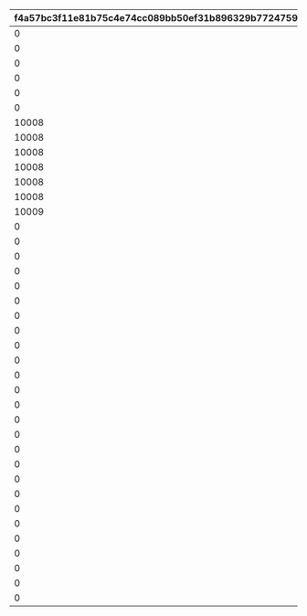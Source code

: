 |f4a57bc3f11e81b75c4e74cc089bb50ef31b896329b7724759235d91eaee6624|eff6fa70c82880c4016868ffe4a141eeb5f47924f2a1cb5d67734bc7c5f83a17|20422c3f0ef97766dc15e6c71db6924ea787f6216e7ed6ca3af30cdc84de13b5|792716d58d857712abdf5045110f01a7fd0c5d8c817a04249bdfd32985a46417|847062652a96c643efd03f026c66b509fe97effb6e05248c62c32f27cfd0d161|4576626c61a011ea993f63c9dcbccdb45f0a4d2313db6dbcc590adecfc9ee064|65c2d5eb2c24c2cc4f2246e07c30ed476e8c63efa17f4edde844616ca876f8ec|7dfb3266dadf6b6080949282143dfa5adb12ea63c3fc9e2d05ccbab1d84cb8a8|4a93817d427d36aa71a0ea18af1a199751ca28e6cd72c3366495065a77a6ccca|ea72ab9d7a5fca4f5266298c692f56f24879e7fab0fc699f9fb022f626b59560|48f7bb9efa9597747b6f5c8d94025d787898ae7c56e61e3384761571d11b959f|
| --- | --- | --- | --- | --- | --- | --- | --- | --- | --- | --- |
|0|0|0|0|10001|50047|0|0|0|10002|10003|
|0|0|0|0|10001|50051|0|0|0|10002|10003|
|0|0|0|0|10001|50061|10004|0|0|10002|10003|
|0|0|0|0|10001|50067|10005|0|0|10002|10003|
|0|0|0|0|10001|50079|10005|10006|0|10002|10003|
|0|0|0|0|10001|50084|10005|10006|10007|10002|10003|
|10008|0|0|0|10001|50094|10005|10006|10007|10002|10003|
|10008|0|10009|0|10001|50108|10005|10006|10007|10002|10003|
|10008|0|10009|0|10001|50116|10005|10006|10007|10002|10003|
|10008|10010|10009|0|10001|50119|10005|10006|10007|10002|10003|
|10008|10010|10009|0|10001|50129|10005|10006|10007|10002|10003|
|10008|10010|10009|10011|10001|50140|10005|10006|10007|10002|10003|
|10009|10011|10010|10012|10002|50151|10006|10007|10008|10003|10005|
|0|0|0|0|10009|50162|10012|10013|0|10010|10011|
|0|0|0|0|10010|50172|10013|10014|0|10011|10012|
|0|0|0|0|10011|50183|10014|10015|0|10012|10013|
|0|0|0|0|10013|50190|10007|10005|0|10014|10015|
|0|0|0|0|10012|50195|10015|10016|0|10013|10014|
|0|0|0|0|10014|50200|10003|10002|0|10015|10016|
|0|0|0|0|10013|50217|10016|10017|0|10014|10015|
|0|0|0|0|10015|50231|10010|10009|0|10016|10017|
|0|0|0|0|10014|50237|10017|10018|0|10015|10016|
|0|0|0|0|10019|50248|0|0|0|0|0|
|0|0|0|0|10011|50261|0|0|0|0|0|
|0|0|0|0|10020|50267|0|0|0|0|0|
|0|0|0|0|10021|50278|0|0|0|0|0|
|0|0|0|0|10006|50291|0|0|0|0|0|
|0|0|0|0|10022|50298|0|0|0|0|0|
|0|0|0|0|10023|50309|0|0|0|0|0|
|0|0|0|0|10024|50321|0|0|0|0|0|
|0|0|0|0|10025|50331|0|0|0|0|0|
|0|0|0|0|10026|50341|0|0|0|0|0|
|0|0|0|0|10027|50354|0|0|0|0|0|
|0|0|0|0|10028|50365|0|0|0|0|0|
|0|0|0|0|10029|50375|0|0|0|0|0|
|0|0|0|0|10030|50383|0|0|0|0|0|
|0|0|0|0|10019|50393|0|0|0|0|0|
|0|0|0|0|10031|50405|0|0|0|0|0|
|0|0|0|0|10032|50406|0|0|0|0|0|